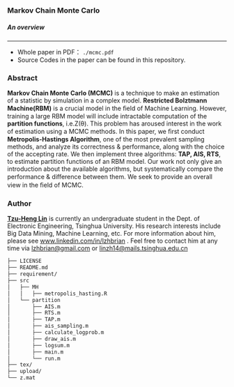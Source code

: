 ### Markov Chain Monte Carlo

##### 	An overview

***

* Whole paper in PDF： `./mcmc.pdf`
* Source Codes in the paper can be found in this repository.

### Abstract

__Markov Chain Monte Carlo (MCMC)__ is a technique to make an estimation of a statistic by simulation in a complex model. __Restricted Bolztmann Machine(RBM)__ is a crucial model in the ﬁeld of Machine Learning. However, training a large RBM model will include intractable computation of the __partition functions__, i.e.Z(θ). This problem has aroused interest in the work of estimation using a MCMC methods. In this paper, we ﬁrst conduct __Metropolis-Hastings Algorithm__, one of the most prevalent sampling methods, and analyze its correctness & performance, along with the choice of the accepting rate. We then implement three algorithms: __TAP, AIS, RTS__, to estimate partition functions of an RBM model. Our work not only give an introduction about the available algorithms, but systematically compare the performance & diﬀerence between them. We seek to provide an overall view in the ﬁeld of MCMC.

### Author

[__Tzu-Heng Lin__](http://www.linkedin.com/in/lzhbrian) is currently an undergraduate student in the Dept. of Electronic Engineering, Tsinghua University. His research interests include Big Data Mining, Machine Learning, etc. For more information about him, please see www.linkedin.com/in/lzhbrian . Feel free to contact him at any time via lzhbrian@gmail.com or linzh14@mails.tsinghua.edu.cn

```bash
├── LICENSE
├── README.md
├── requirement/
├── src
│   ├── MH
│   │   ├── metropolis_hasting.R
│   └── partition
│       ├── AIS.m
│       ├── RTS.m
│       ├── TAP.m
│       ├── ais_sampling.m
│       ├── calculate_logprob.m
│       ├── draw_ais.m
│       ├── logsum.m
│       ├── main.m
│       └── run.m
├── tex/
├── upload/
└── z.mat
```